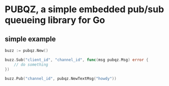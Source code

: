 # PUBQZ, a simple embedded pub/sub queueing library for Go

## simple example

```go
buzz := pubqz.New()

buzz.Sub("client_id", "channel_id", func(msg pubqz.Msg) error {
    // do something
})

buzz.Pub("channel_id", pubqz.NewTextMsg("howdy"))
```
